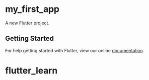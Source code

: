 # my_first_app

A new Flutter project.

## Getting Started

For help getting started with Flutter, view our online
[documentation](https://flutter.io/).
# flutter_learn
